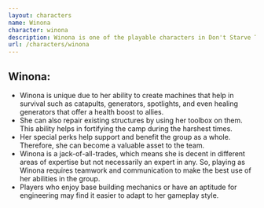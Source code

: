 ```yaml
---
layout: characters
name: Winona
character: winona
description: Winona is one of the playable characters in Don't Starve Together. She is a maintenance worker with a background in engineering, which gives her the ability to create mechanical devices that can be used to aid in survival. She is also able to repair and fortify existing structures. Winona is known for her practicality and resourcefulness, making her a valuable addition to any surviving team.
url: /characters/winona
---
```

## **Winona:**

- Winona is unique due to her ability to create machines that help in survival such as catapults, generators, spotlights, and even healing generators that offer a health boost to allies.
- She can also repair existing structures by using her toolbox on them. This ability helps in fortifying the camp during the harshest times.
- Her special perks help support and benefit the group as a whole. Therefore, she can become a valuable asset to the team.
- Winona is a jack-of-all-trades, which means she is decent in different areas of expertise but not necessarily an expert in any. So, playing as Winona requires teamwork and communication to make the best use of her abilities in the group.
- Players who enjoy base building mechanics or have an aptitude for engineering may find it easier to adapt to her gameplay style.